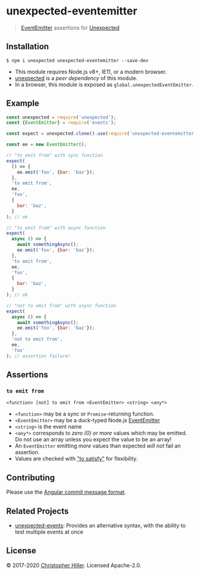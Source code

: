# unexpected-eventemitter

> [EventEmitter](https://nodejs.org/api/events.html#events_class_eventemitter) assertions for [Unexpected](http://unexpected.js.org/)

## Installation

```shell
$ npm i unexpected unexpected-eventemitter --save-dev
```

- This module requires Node.js v8+, IE11, or a modern browser.
- [unexpected](http://unexpected.js.org) is a _peer dependency_ of this module.
- In a browser, this module is exposed as `global.unexpectedEventEmitter`.

## Example

```js
const unexpected = require('unexpected');
const {EventEmitter} = require('events');

const expect = unexpected.clone().use(require('unexpected-eventemitter'));

const ee = new EventEmitter();

// "to emit from" with sync function
expect(
  () => {
    ee.emit('foo', {bar: 'baz'});
  },
  'to emit from',
  ee,
  'foo',
  {
    bar: 'baz',
  }
); // ok

// "to emit from" with async function
expect(
  async () => {
    await somethingAsync();
    ee.emit('foo', {bar: 'baz'});
  },
  'to emit from',
  ee,
  'foo',
  {
    bar: 'baz',
  }
); // ok

// "not to emit from" with async function
expect(
  async () => {
    await somethingAsync();
    ee.emit('foo', {bar: 'baz'});
  },
  'not to emit from',
  ee,
  'foo'
); // assertion failure!
```

## Assertions

### `to emit from`

`<function> [not] to emit from <EventEmitter> <string> <any*>`

- `<function>` may be a sync or `Promise`-returning function.
- `<EventEmitter>` may be a duck-typed Node.js [EventEmitter](https://nodejs.org/api/events.html#events_class_eventemitter)
- `<string>` is the event name
- `<any*>` corresponds to _zero (0) or more_ values which may be emitted. Do not use an array unless you expect the value to be an array!
- An `EventEmitter` emitting _more_ values than expected _will not_ fail an assertion.
- Values are checked with ["to satisfy"](http://unexpected.js.org/assertions/any/to-satisfy/) for flexibility.

## Contributing

Please use the [Angular commit message format](https://www.npmjs.com/package/conventional-changelog-angular#commit-message-format).

## Related Projects

- [unexpected-events](https://npm.im/unexpected-events): Provides an alternative syntax, with the ability to test multiple events at once

## License

:copyright: 2017-2020 [Christopher Hiller](https://boneskull.com). Licensed Apache-2.0.
